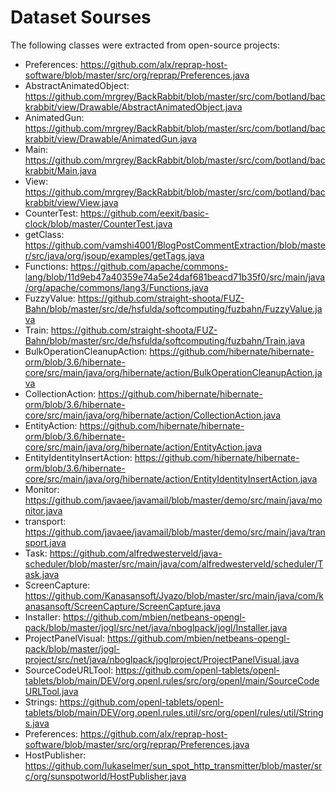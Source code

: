 # Dataset Sourses

The following classes were extracted from open-source projects:

- Preferences: https://github.com/alx/reprap-host-software/blob/master/src/org/reprap/Preferences.java
- AbstractAnimatedObject: https://github.com/mrgrey/BackRabbit/blob/master/src/com/botland/backrabbit/view/Drawable/AbstractAnimatedObject.java
- AnimatedGun: https://github.com/mrgrey/BackRabbit/blob/master/src/com/botland/backrabbit/view/Drawable/AnimatedGun.java
- Main: https://github.com/mrgrey/BackRabbit/blob/master/src/com/botland/backrabbit/Main.java
- View: https://github.com/mrgrey/BackRabbit/blob/master/src/com/botland/backrabbit/view/View.java
- CounterTest: https://github.com/eexit/basic-clock/blob/master/CounterTest.java
- getClass: https://github.com/vamshi4001/BlogPostCommentExtraction/blob/master/src/java/org/jsoup/examples/getTags.java
- Functions: https://github.com/apache/commons-lang/blob/11d9eb47a40359e74a5e24daf681beacd71b35f0/src/main/java/org/apache/commons/lang3/Functions.java
- FuzzyValue: https://github.com/straight-shoota/FUZ-Bahn/blob/master/src/de/hsfulda/softcomputing/fuzbahn/FuzzyValue.java
- Train: https://github.com/straight-shoota/FUZ-Bahn/blob/master/src/de/hsfulda/softcomputing/fuzbahn/Train.java
- BulkOperationCleanupAction: https://github.com/hibernate/hibernate-orm/blob/3.6/hibernate-core/src/main/java/org/hibernate/action/BulkOperationCleanupAction.java
- CollectionAction: https://github.com/hibernate/hibernate-orm/blob/3.6/hibernate-core/src/main/java/org/hibernate/action/CollectionAction.java
- EntityAction: https://github.com/hibernate/hibernate-orm/blob/3.6/hibernate-core/src/main/java/org/hibernate/action/EntityAction.java
- EntityIdentityInsertAction: https://github.com/hibernate/hibernate-orm/blob/3.6/hibernate-core/src/main/java/org/hibernate/action/EntityIdentityInsertAction.java
- Monitor: https://github.com/javaee/javamail/blob/master/demo/src/main/java/monitor.java
- transport: https://github.com/javaee/javamail/blob/master/demo/src/main/java/transport.java
- Task: https://github.com/alfredwesterveld/java-scheduler/blob/master/src/main/java/com/alfredwesterveld/scheduler/Task.java
- ScreenCapture: https://github.com/Kanasansoft/Jyazo/blob/master/src/main/java/com/kanasansoft/ScreenCapture/ScreenCapture.java
- Installer: https://github.com/mbien/netbeans-opengl-pack/blob/master/jogl/src/net/java/nboglpack/jogl/Installer.java
- ProjectPanelVisual: https://github.com/mbien/netbeans-opengl-pack/blob/master/jogl-project/src/net/java/nboglpack/joglproject/ProjectPanelVisual.java
- SourceCodeURLTool: https://github.com/openl-tablets/openl-tablets/blob/main/DEV/org.openl.rules/src/org/openl/main/SourceCodeURLTool.java
- Strings: https://github.com/openl-tablets/openl-tablets/blob/main/DEV/org.openl.rules.util/src/org/openl/rules/util/Strings.java
- Preferences: https://github.com/alx/reprap-host-software/blob/master/src/org/reprap/Preferences.java
- HostPublisher: https://github.com/lukaselmer/sun_spot_http_transmitter/blob/master/src/org/sunspotworld/HostPublisher.java

